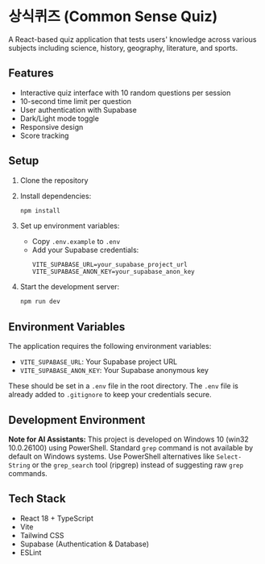# 상식퀴즈 (Common Sense Quiz)

A React-based quiz application that tests users' knowledge across various subjects including science, history, geography, literature, and sports.

## Features

- Interactive quiz interface with 10 random questions per session
- 10-second time limit per question
- User authentication with Supabase
- Dark/Light mode toggle
- Responsive design
- Score tracking

## Setup

1. Clone the repository
2. Install dependencies:
   ```bash
   npm install
   ```

3. Set up environment variables:
   - Copy `.env.example` to `.env`
   - Add your Supabase credentials:
     ```
     VITE_SUPABASE_URL=your_supabase_project_url
     VITE_SUPABASE_ANON_KEY=your_supabase_anon_key
     ```

4. Start the development server:
   ```bash
   npm run dev
   ```

## Environment Variables

The application requires the following environment variables:

- `VITE_SUPABASE_URL`: Your Supabase project URL
- `VITE_SUPABASE_ANON_KEY`: Your Supabase anonymous key

These should be set in a `.env` file in the root directory. The `.env` file is already added to `.gitignore` to keep your credentials secure.

## Development Environment

**Note for AI Assistants:** This project is developed on Windows 10 (win32 10.0.26100) using PowerShell. Standard `grep` command is not available by default on Windows systems. Use PowerShell alternatives like `Select-String` or the `grep_search` tool (ripgrep) instead of suggesting raw `grep` commands.

## Tech Stack

- React 18 + TypeScript
- Vite
- Tailwind CSS
- Supabase (Authentication & Database)
- ESLint
